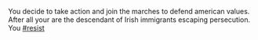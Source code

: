 You decide to take action and join the marches to defend american values. After all your are the descendant of Irish immigrants escaping persecution. You [#resist](https://twitter.com/hashtag/resist?ref_src=twsrc%5Egoogle%7Ctwcamp%5Eserp%7Ctwgr%5Ehashtag)
